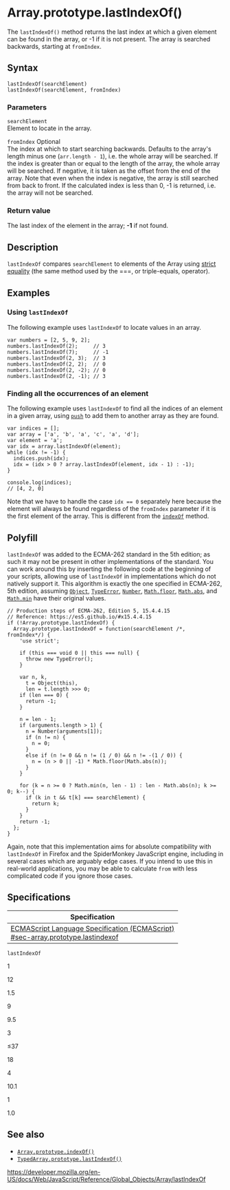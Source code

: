 Array.prototype.lastIndexOf()
=============================

The `lastIndexOf()` method returns the last index at which a given element can be found in the array, or -1 if it is not present. The array is searched backwards, starting at `fromIndex`.

Syntax
------

    lastIndexOf(searchElement)
    lastIndexOf(searchElement, fromIndex)

### Parameters

`searchElement`  
Element to locate in the array.

 `fromIndex` <span class="badge inline optional">Optional</span>   
The index at which to start searching backwards. Defaults to the array's length minus one (`arr.length - 1`), i.e. the whole array will be searched. If the index is greater than or equal to the length of the array, the whole array will be searched. If negative, it is taken as the offset from the end of the array. Note that even when the index is negative, the array is still searched from back to front. If the calculated index is less than 0, -1 is returned, i.e. the array will not be searched.

### Return value

The last index of the element in the array; **-1** if not found.

Description
-----------

`lastIndexOf` compares `searchElement` to elements of the Array using [strict equality](https://developer.mozilla.org/en-US/docs/Web/JavaScript/Reference/Operators#using_the_equality_operators) (the same method used by the ===, or triple-equals, operator).

Examples
--------

### Using `lastIndexOf`

The following example uses `lastIndexOf` to locate values in an array.

    var numbers = [2, 5, 9, 2];
    numbers.lastIndexOf(2);     // 3
    numbers.lastIndexOf(7);     // -1
    numbers.lastIndexOf(2, 3);  // 3
    numbers.lastIndexOf(2, 2);  // 0
    numbers.lastIndexOf(2, -2); // 0
    numbers.lastIndexOf(2, -1); // 3

### Finding all the occurrences of an element

The following example uses `lastIndexOf` to find all the indices of an element in a given array, using [`push`](push) to add them to another array as they are found.

    var indices = [];
    var array = ['a', 'b', 'a', 'c', 'a', 'd'];
    var element = 'a';
    var idx = array.lastIndexOf(element);
    while (idx != -1) {
      indices.push(idx);
      idx = (idx > 0 ? array.lastIndexOf(element, idx - 1) : -1);
    }

    console.log(indices);
    // [4, 2, 0]

Note that we have to handle the case `idx == 0` separately here because the element will always be found regardless of the `fromIndex` parameter if it is the first element of the array. This is different from the [`indexOf`](indexof) method.

Polyfill
--------

`lastIndexOf` was added to the ECMA-262 standard in the 5th edition; as such it may not be present in other implementations of the standard. You can work around this by inserting the following code at the beginning of your scripts, allowing use of `lastIndexOf` in implementations which do not natively support it. This algorithm is exactly the one specified in ECMA-262, 5th edition, assuming [`Object`](../object), [`TypeError`](../typeerror), [`Number`](../number), [`Math.floor`](../math/floor), [`Math.abs`](../math/abs), and [`Math.min`](../math/min) have their original values.

    // Production steps of ECMA-262, Edition 5, 15.4.4.15
    // Reference: https://es5.github.io/#x15.4.4.15
    if (!Array.prototype.lastIndexOf) {
      Array.prototype.lastIndexOf = function(searchElement /*, fromIndex*/) {
        'use strict';

        if (this === void 0 || this === null) {
          throw new TypeError();
        }

        var n, k,
          t = Object(this),
          len = t.length >>> 0;
        if (len === 0) {
          return -1;
        }

        n = len - 1;
        if (arguments.length > 1) {
          n = Number(arguments[1]);
          if (n != n) {
            n = 0;
          }
          else if (n != 0 && n != (1 / 0) && n != -(1 / 0)) {
            n = (n > 0 || -1) * Math.floor(Math.abs(n));
          }
        }

        for (k = n >= 0 ? Math.min(n, len - 1) : len - Math.abs(n); k >= 0; k--) {
          if (k in t && t[k] === searchElement) {
            return k;
          }
        }
        return -1;
      };
    }

Again, note that this implementation aims for absolute compatibility with `lastIndexOf` in Firefox and the SpiderMonkey JavaScript engine, including in several cases which are arguably edge cases. If you intend to use this in real-world applications, you may be able to calculate `from` with less complicated code if you ignore those cases.

Specifications
--------------

<table><thead><tr class="header"><th>Specification</th></tr></thead><tbody><tr class="odd"><td><a href="https://tc39.es/ecma262/#sec-array.prototype.lastindexof">ECMAScript Language Specification (ECMAScript)<br />
<span class="small">#sec-array.prototype.lastindexof</span></a></td></tr></tbody></table>

`lastIndexOf`

1

12

1.5

9

9.5

3

≤37

18

4

10.1

1

1.0

See also
--------

-   [`Array.prototype.indexOf()`](indexof)
-   [`TypedArray.prototype.lastIndexOf()`](../typedarray/lastindexof)

<a href="https://developer.mozilla.org/en-US/docs/Web/JavaScript/Reference/Global_Objects/Array/lastIndexOf" class="_attribution-link">https://developer.mozilla.org/en-US/docs/Web/JavaScript/Reference/Global_Objects/Array/lastIndexOf</a>
